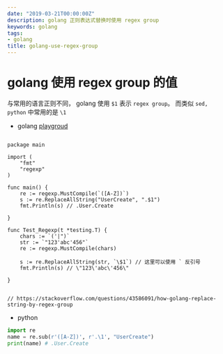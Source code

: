```yaml
---
date: "2019-03-21T00:00:00Z"
description: golang 正则表达式替换时使用 regex group
keywords: golang
tags:
- golang
title: golang-use-regex-group
---
```


# golang 使用 regex group 的值

与常用的语言正则不同， golang 使用 `$1` 表示 `regex group`。 而类似 `sed, python` 中常用的是 `\1`

+ golang [playgroud](https://play.golang.org/p/eBsJMyv-25z)

```golang

package main

import (
	"fmt"
	"regexp"
)

func main() {
	re := regexp.MustCompile(`([A-Z])`)
	s := re.ReplaceAllString("UserCreate", ".$1")
	fmt.Println(s) // .User.Create

}

func Test_Regexp(t *testing.T) {
	chars := `('|")`
	str := `"123'abc'456"`
	re := regexp.MustCompile(chars)
	
	s := re.ReplaceAllString(str, `\$1`) // 这里可以使用 ` 反引号
	fmt.Println(s) // \"123\'abc\'456\"

}


// https://stackoverflow.com/questions/43586091/how-golang-replace-string-by-regex-group
```

+ python

```python
import re
name = re.sub(r'([A-Z])', r'.\1', "UserCreate")
print(name) # .User.Create

```